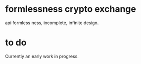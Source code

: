 # formlessness crypto exchange
api formless ness, incomplete, infinite design.

# to do
Currently an early work in progress.
